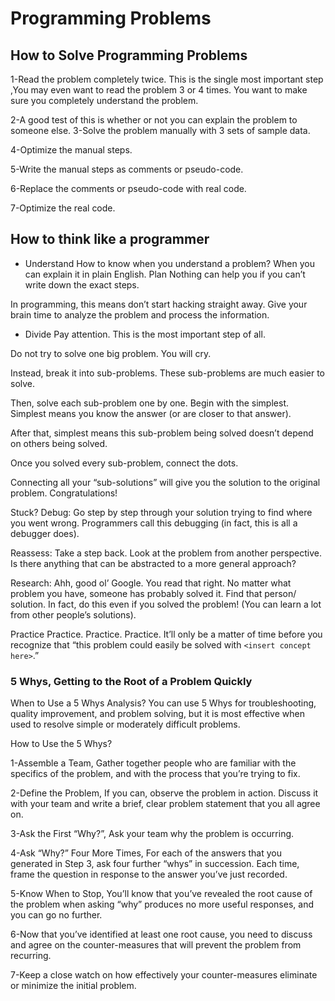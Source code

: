 #  Programming Problems

## How to Solve Programming Problems

1-Read the problem completely twice.
This is the single most important step ,You may even want to read the problem 3 or 4 times.
You want to make sure you completely understand the problem.

2-A good test of this is whether or not you can explain the problem to someone else.
3-Solve the problem manually with 3 sets of sample data.

4-Optimize the manual steps.

5-Write the manual steps as comments or pseudo-code.

6-Replace the comments or pseudo-code with real code.

7-Optimize the real code.


## How to think like a programmer

* Understand
How to know when you understand a problem? When you can explain it in plain English.
Plan
Nothing can help you if you can’t write down the exact steps.

In programming, this means don’t start hacking straight away. Give your brain time to analyze the problem and process the information.

* Divide
Pay attention. This is the most important step of all.

Do not try to solve one big problem. You will cry.

Instead, break it into sub-problems. These sub-problems are much easier to solve.

Then, solve each sub-problem one by one. Begin with the simplest. Simplest means you know the answer (or are closer to that answer).

After that, simplest means this sub-problem being solved doesn’t depend on others being solved.

Once you solved every sub-problem, connect the dots.

Connecting all your “sub-solutions” will give you the solution to the original problem. Congratulations!

Stuck?
Debug: Go step by step through your solution trying to find where you went wrong. Programmers call this debugging (in fact, this is all a debugger does).

Reassess: Take a step back. Look at the problem from another perspective. Is there anything that can be abstracted to a more general approach?

Research: Ahh, good ol’ Google. You read that right. No matter what problem you have, someone has probably solved it. Find that person/ solution. In fact, do this even if you solved the problem! (You can learn a lot from other people’s solutions).

Practice
Practice. Practice. Practice. It’ll only be a matter of time before you recognize that “this problem could easily be solved with `<insert concept here>`.”


### 5 Whys, Getting to the Root of a Problem Quickly
When to Use a 5 Whys Analysis?
You can use 5 Whys for troubleshooting, quality improvement, and problem solving, but it is most effective when used to resolve simple or moderately difficult problems.

How to Use the 5 Whys?

1-Assemble a Team, Gather together people who are familiar with the specifics of the problem, and with the process that you’re trying to fix.

2-Define the Problem, If you can, observe the problem in action. Discuss it with your team and write a brief, clear problem statement that you all agree on.

3-Ask the First “Why?”, Ask your team why the problem is occurring.

4-Ask “Why?” Four More Times, For each of the answers that you generated in Step 3, ask four further “whys” in succession. Each time, frame the question in response to the answer you’ve just recorded.

5-Know When to Stop, You’ll know that you’ve revealed the root cause of the problem when asking “why” produces no more useful responses, and you can go no further.

6-Now that you’ve identified at least one root cause, you need to discuss and agree on the counter-measures that will prevent the problem from recurring.

7-Keep a close watch on how effectively your counter-measures eliminate or minimize the initial problem.

